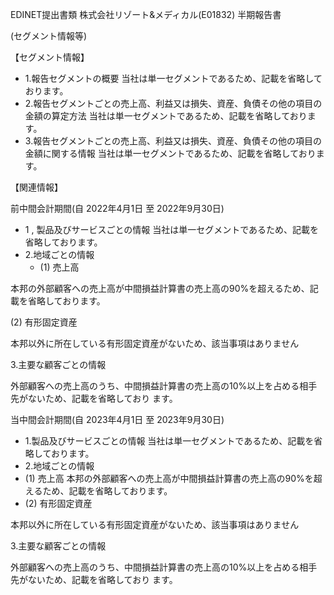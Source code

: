 EDINET提出書類 株式会社リゾート&メディカル(E01832) 半期報告書

(セグメント情報等)

【セグメント情報】

- 1.報告セグメントの概要 当社は単一セグメントであるため、記載を省略しております。
- 2.報告セグメントごとの売上高、利益又は損失、資産、負債その他の項目の金額の算定方法 当社は単一セグメントであるため、記載を省略しております。
- 3.報告セグメントごとの売上高、利益又は損失、資産、負債その他の項目の金額に関する情報 当社は単一セグメントであるため、記載を省略しております。

【関連情報】

前中間会計期間(自 2022年4月1日 至 2022年9月30日)

- 1 , 製品及びサービスごとの情報 当社は単一セグメントであるため、記載を省略しております。
- 2.地域ごとの情報
	- (1) 売上高

本邦の外部顧客への売上高が中間損益計算書の売上高の90%を超えるため、記載を省略しております。

(2) 有形固定資産

本邦以外に所在している有形固定資産がないため、該当事項はありません

3.主要な顧客ごとの情報

外部顧客への売上高のうち、中間損益計算書の売上高の10%以上を占める相手先がないため、記載を省略しており ます。

当中間会計期間(自 2023年4月1日 至 2023年9月30日)

- 1.製品及びサービスごとの情報 当社は単一セグメントであるため、記載を省略しております。
- 2.地域ごとの情報
- (1) 売上高 本邦の外部顧客への売上高が中間損益計算書の売上高の90%を超えるため、記載を省略しております。
- (2) 有形固定資産

本邦以外に所在している有形固定資産がないため、該当事項はありません

3.主要な顧客ごとの情報

外部顧客への売上高のうち、中間損益計算書の売上高の10%以上を占める相手先がないため、記載を省略しており ます。